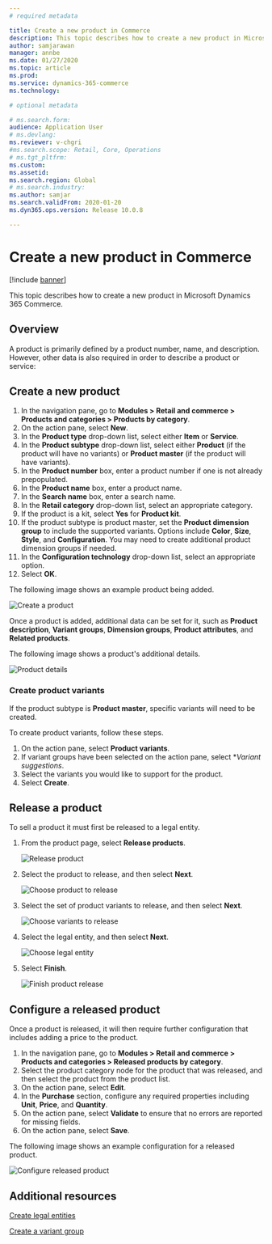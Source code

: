 ```yaml
---
# required metadata

title: Create a new product in Commerce
description: This topic describes how to create a new product in Microsoft Dynamics 365 Commerce.
author: samjarawan
manager: annbe
ms.date: 01/27/2020
ms.topic: article
ms.prod: 
ms.service: dynamics-365-commerce
ms.technology: 

# optional metadata

# ms.search.form: 
audience: Application User
# ms.devlang: 
ms.reviewer: v-chgri
#ms.search.scope: Retail, Core, Operations
# ms.tgt_pltfrm: 
ms.custom: 
ms.assetid: 
ms.search.region: Global
# ms.search.industry: 
ms.author: samjar
ms.search.validFrom: 2020-01-20
ms.dyn365.ops.version: Release 10.0.8

---
```

# Create a new product in Commerce


[!include [banner](includes/banner.md)]

This topic describes how to create a new product in Microsoft Dynamics 365 Commerce.

## Overview

A product is primarily defined by a product number, name, and description. However, other data is also required in order to describe a product or service:

## Create a new product

1. In the navigation pane, go to **Modules \> Retail and commerce \> Products and categories \> Products by category**.
1. On the action pane, select **New**.
1. In the **Product type** drop-down list, select either **Item** or **Service**.
1. In the **Product subtype** drop-down list, select either **Product** (if the product will have no variants) or **Product master** (if the product will have variants).
1. In the **Product number** box, enter a product number if one is not already prepopulated.
1. In the **Product name** box, enter a product name.
1. In the **Search name** box, enter a search name.
1. In the **Retail category** drop-down list, select an appropriate category.
1. If the product is a kit, select **Yes** for **Product kit**.
1. If the product subtype is product master, set the **Product dimension group** to include the supported variants. Options include **Color**, **Size**, **Style**, and **Configuration**. You may need to create additional product dimension groups if needed.
1. In the **Configuration technology** drop-down list, select an appropriate option.
1. Select **OK**.

The following image shows an example product being added.

![Create a product](media/create-new-product.png)

Once a product is added, additional data can be set for it, such as **Product description**, **Variant groups**, **Dimension groups**, **Product attributes**, and **Related products**.

The following image shows a product's additional details.

![Product details](media/create-new-product-2.png)

### Create product variants

If the product subtype is **Product master**, specific variants will need to be created. 

To create product variants, follow these steps.

1. On the action pane, select **Product variants**.
1. If variant groups have been selected on the action pane, select **Variant suggestions*.
1. Select the variants you would like to support for the product.
1. Select **Create**.

## Release a product

To sell a product it must first be released to a legal entity.

1. From the product page, select **Release products**.

    ![Release product](media/create-new-product-3.png)

1. Select the product to release, and then select **Next**.

    ![Choose product to release](media/create-new-product-4.png)

1. Select the set of product variants to release, and then select **Next**.

    ![Choose variants to release](media/create-new-product-5.png)

1. Select the legal entity, and then select **Next**.

    ![Choose legal entity](media/create-new-product-6.png)

1. Select **Finish**.

    ![Finish product release](media/create-new-product-7.png)

## Configure a released product

Once a product is released, it will then require further configuration that includes adding a price to the product.

1. In the navigation pane, go to **Modules \> Retail and commerce \> Products and categories \> Released products by category**.
1. Select the product category node for the product that was released, and then select the product from the product list.
1. On the action pane, select **Edit**.
1. In the **Purchase** section, configure any required properties including **Unit**, **Price**,  and **Quantity**.
1. On the action pane, select **Validate** to ensure that no errors are reported for missing fields.
1. On the action pane, select **Save**.

The following image shows an example configuration for a released product.

![Configure released product](media/create-new-product-8.png)

## Additional resources

[Create legal entities](channels-legal-entities.md)

[Create a variant group](create-variant-group.md) 
